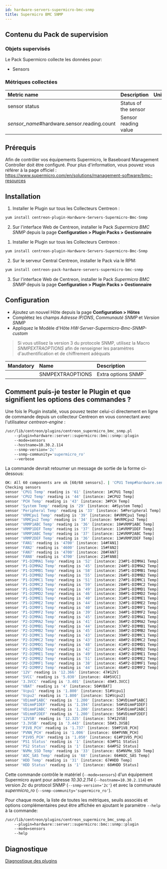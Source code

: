 ```yaml
---
id: hardware-servers-supermicro-bmc-snmp
title: Supermicro BMC SNMP
---
```


## Contenu du Pack de supervision

### Objets supervisés

Le Pack Supermicro collecte les données pour:
* Sensors

### Métriques collectées 

<!--DOCUSAURUS_CODE_TABS-->

<!--Sensors-->

| Metric name                                   | Description          | Unit  |
| :-------------------------------------------- | :------------------- | :---- |
| sensor status                                 | Status of the sensor |       |
| *sensor\_name*\#hardware.sensor.reading.count | Sensor reading value |       |

<!--END_DOCUSAURUS_CODE_TABS-->

## Prérequis

Afin de contrôler vos équipements Supermicro, le Baseboard Management Controller doit être configuré.
Pour plus d'information, vous pouvez vous référer à la page officiel :
https://www.supermicro.com/en/solutions/management-software/bmc-resources

## Installation

<!--DOCUSAURUS_CODE_TABS-->

<!--Online IMP Licence & IT-100 Editions-->

1. Installer le Plugin sur tous les Collecteurs Centreon :

```bash
yum install centreon-plugin-Hardware-Servers-Supermicro-Bmc-Snmp
```

2. Sur l'interface Web de Centreon, installer le Pack *Supermicro BMC SNMP* depuis la page **Configuration > Plugin Packs > Gestionnaire**

<!--Offline IMP License-->

1. Installer le Plugin sur tous les Collecteurs Centreon :

```bash
yum install centreon-plugin-Hardware-Servers-Supermicro-Bmc-Snmp
```

2. Sur le serveur Central Centreon, installer le Pack via le RPM:

```bash
yum install centreon-pack-hardware-servers-supermicro-bmc-snmp
```

3. Sur l'interface Web de Centreon, installer le Pack *Supermicro BMC SNMP* depuis la page **Configuration > Plugin Packs > Gestionnaire**

<!--END_DOCUSAURUS_CODE_TABS-->

## Configuration

* Ajoutez un nouvel Hôte depuis la page **Configuration > Hôtes**
* Complétez les champs *Adresse IP/DNS*, *Communauté SNMP* et *Version SNMP*
* Appliquez le Modèle d'Hôte *HW-Server-Supermicro-Bmc-SNMP-custom*

> Si vous utilisez la version 3 du protocole SNMP, utilisez la Macro *SNMPEXTRAOPTIONS* afin de renseigner les paramètres
> d'authentification et de chiffrement adéquats

| Mandatory   | Name                    | Description                       |
| :---------- | :---------------------- | :---------------------------------|
|             | SNMPEXTRAOPTIONS        | Extra options SNMP                |


## Comment puis-je tester le Plugin et que signifient les options des commandes ?

Une fois le Plugin installé, vous pouvez tester celui-ci directement en ligne de commande depuis un collecteur Centreon en vous connectant avec l'utilisateur *centreon-engine* :

```bash
/usr/lib/centreon/plugins/centreon_supermicro_bmc_snmp.pl
    --plugin=hardware::server::supermicro::bmc::snmp::plugin
    --mode=sensors
    --hostname=10.30.2.114
    --snmp-version='2c'
    --snmp-community='supermicro_ro'
    --verbose
```

La commande devrait retourner un message de sortie de la forme ci-dessous:

```bash
OK: All 60 components are ok [60/60 sensors]. | 'CPU1 Temp#hardware.sensor.reading.count'=61;10:96;5:101;; 'CPU2 Temp#hardware.sensor.reading.count'=44;10:96;5:101;; 'PCH Temp#hardware.sensor.reading.count'=43;10:85;5:90;; 'System Temp#hardware.sensor.reading.count'=29;10:80;5:85;; 'Peripheral Temp#hardware.sensor.reading.count'=33;10:80;5:85;; 'VRMCpu1 Temp#hardware.sensor.reading.count'=39;10:95;5:100;; 'VRMCpu2 Temp#hardware.sensor.reading.count'=34;10:95;5:100;; 'VRMP1ABC Temp#hardware.sensor.reading.count'=36;10:95;5:100;; 'VRMP1DEF Temp#hardware.sensor.reading.count'=37;10:95;5:100;; 'VRMP2ABC Temp#hardware.sensor.reading.count'=37;10:95;5:100;; 'VRMP2DEF Temp#hardware.sensor.reading.count'=36;10:95;5:100;; 'FAN1#hardware.sensor.reading.count'=4700;700:25300;500:25400;; 'FAN2#hardware.sensor.reading.count'=4600;700:25300;500:25400;; 'FAN7#hardware.sensor.reading.count'=4700;700:25300;500:25400;; 'FAN8#hardware.sensor.reading.count'=4700;700:25300;500:25400;; 'P1-DIMMA1 Temp#hardware.sensor.reading.count'=52;10:80;5:85;; 'P1-DIMMA2 Temp#hardware.sensor.reading.count'=45;10:80;5:85;; 'P1-DIMMB1 Temp#hardware.sensor.reading.count'=58;10:80;5:85;; 'P1-DIMMB2 Temp#hardware.sensor.reading.count'=55;10:80;5:85;; 'P1-DIMMC1 Temp#hardware.sensor.reading.count'=51;10:80;5:85;; 'P1-DIMMC2 Temp#hardware.sensor.reading.count'=59;10:80;5:85;; 'P1-DIMMD1 Temp#hardware.sensor.reading.count'=49;10:80;5:85;; 'P1-DIMMD2 Temp#hardware.sensor.reading.count'=46;10:80;5:85;; 'P1-DIMME1 Temp#hardware.sensor.reading.count'=40;10:80;5:85;; 'P1-DIMME2 Temp#hardware.sensor.reading.count'=44;10:80;5:85;; 'P1-DIMMF1 Temp#hardware.sensor.reading.count'=40;10:80;5:85;; 'P1-DIMMF2 Temp#hardware.sensor.reading.count'=39;10:80;5:85;; 'P2-DIMMA1 Temp#hardware.sensor.reading.count'=45;10:80;5:85;; 'P2-DIMMA2 Temp#hardware.sensor.reading.count'=41;10:80;5:85;; 'P2-DIMMB1 Temp#hardware.sensor.reading.count'=44;10:80;5:85;; 'P2-DIMMB2 Temp#hardware.sensor.reading.count'=45;10:80;5:85;; 'P2-DIMMC1 Temp#hardware.sensor.reading.count'=43;10:80;5:85;; 'P2-DIMMC2 Temp#hardware.sensor.reading.count'=43;10:80;5:85;; 'P2-DIMMD1 Temp#hardware.sensor.reading.count'=48;10:80;5:85;; 'P2-DIMMD2 Temp#hardware.sensor.reading.count'=42;10:80;5:85;; 'P2-DIMME1 Temp#hardware.sensor.reading.count'=49;10:80;5:85;; 'P2-DIMME2 Temp#hardware.sensor.reading.count'=51;10:80;5:85;; 'P2-DIMMF1 Temp#hardware.sensor.reading.count'=38;10:80;5:85;; 'P2-DIMMF2 Temp#hardware.sensor.reading.count'=44;10:80;5:85;; '12V#hardware.sensor.reading.count'=12.366;10.780:12.915;10.536:13.281;; '5VCC#hardware.sensor.reading.count'=5.030;4.520:5.600;4.280:5.720;; '3.3VCC#hardware.sensor.reading.count'=3.401;2.976:3.707;2.823:3.775;; 'VBAT#hardware.sensor.reading.count'=4;;;; 'Vcpu1#hardware.sensor.reading.count'=1.800;1.395:2.097;1.260:2.304;; 'Vcpu2#hardware.sensor.reading.count'=1.800;1.395:2.097;1.260:2.304;; 'VDimmP1ABC#hardware.sensor.reading.count'=1.200;1.086:1.350;1.026:1.374;; 'VDimmP1DEF#hardware.sensor.reading.count'=1.194;1.086:1.350;1.026:1.374;; 'VDimmP2ABC#hardware.sensor.reading.count'=1.200;1.086:1.350;1.026:1.374;; 'VDimmP2DEF#hardware.sensor.reading.count'=1.200;1.086:1.350;1.026:1.374;; '12VSB#hardware.sensor.reading.count'=12.325;10.765:12.910;10.505:13.300;; '3.3VSB#hardware.sensor.reading.count'=3.443;2.979:3.699;2.819:3.763;; 'P1V8_PCH#hardware.sensor.reading.count'=1.737;1.629:2.025;1.539:2.061;; 'PVNN_PCH#hardware.sensor.reading.count'=1.006;0.904:1.120;0.856:1.144;; 'P1V05_PCH#hardware.sensor.reading.count'=1.050;0.948:1.176;0.900:1.200;; 'PS1 Status#hardware.sensor.reading.count'=1;;;; 'PS2 Status#hardware.sensor.reading.count'=1;;;; 'NVMe_SSD Temp#hardware.sensor.reading.count'=33;10:65;5:70;; 'AOC_SAS Temp#hardware.sensor.reading.count'=68;10:100;5:105;; 'HDD Temp#hardware.sensor.reading.count'=31;10:50;5:55;; 'HDD Status#hardware.sensor.reading.count'=1;;;; 'hardware.sensor.count'=60;;;;
Checking sensors
sensor 'CPU1 Temp' reading is '61' [instance: 1#CPU1 Temp]
sensor 'CPU2 Temp' reading is '44' [instance: 2#CPU2 Temp]
sensor 'PCH Temp' reading is '43' [instance: 3#PCH Temp]
sensor 'System Temp' reading is '29' [instance: 4#System Temp]
sensor 'Peripheral Temp' reading is '33' [instance: 5#Peripheral Temp]
sensor 'VRMCpu1 Temp' reading is '39' [instance: 8#VRMCpu1 Temp]
sensor 'VRMCpu2 Temp' reading is '34' [instance: 9#VRMCpu2 Temp]
sensor 'VRMP1ABC Temp' reading is '36' [instance: 10#VRMP1ABC Temp]
sensor 'VRMP1DEF Temp' reading is '37' [instance: 11#VRMP1DEF Temp]
sensor 'VRMP2ABC Temp' reading is '37' [instance: 12#VRMP2ABC Temp]
sensor 'VRMP2DEF Temp' reading is '36' [instance: 13#VRMP2DEF Temp]
sensor 'FAN1' reading is '4700' [instance: 14#FAN1]
sensor 'FAN2' reading is '4600' [instance: 15#FAN2]
sensor 'FAN7' reading is '4700' [instance: 20#FAN7]
sensor 'FAN8' reading is '4700' [instance: 21#FAN8]
sensor 'P1-DIMMA1 Temp' reading is '52' [instance: 23#P1-DIMMA1 Temp]
sensor 'P1-DIMMA2 Temp' reading is '45' [instance: 24#P1-DIMMA2 Temp]
sensor 'P1-DIMMB1 Temp' reading is '58' [instance: 25#P1-DIMMB1 Temp]
sensor 'P1-DIMMB2 Temp' reading is '55' [instance: 26#P1-DIMMB2 Temp]
sensor 'P1-DIMMC1 Temp' reading is '51' [instance: 27#P1-DIMMC1 Temp]
sensor 'P1-DIMMC2 Temp' reading is '59' [instance: 28#P1-DIMMC2 Temp]
sensor 'P1-DIMMD1 Temp' reading is '49' [instance: 29#P1-DIMMD1 Temp]
sensor 'P1-DIMMD2 Temp' reading is '46' [instance: 30#P1-DIMMD2 Temp]
sensor 'P1-DIMME1 Temp' reading is '40' [instance: 31#P1-DIMME1 Temp]
sensor 'P1-DIMME2 Temp' reading is '44' [instance: 32#P1-DIMME2 Temp]
sensor 'P1-DIMMF1 Temp' reading is '40' [instance: 33#P1-DIMMF1 Temp]
sensor 'P1-DIMMF2 Temp' reading is '39' [instance: 34#P1-DIMMF2 Temp]
sensor 'P2-DIMMA1 Temp' reading is '45' [instance: 35#P2-DIMMA1 Temp]
sensor 'P2-DIMMA2 Temp' reading is '41' [instance: 36#P2-DIMMA2 Temp]
sensor 'P2-DIMMB1 Temp' reading is '44' [instance: 37#P2-DIMMB1 Temp]
sensor 'P2-DIMMB2 Temp' reading is '45' [instance: 38#P2-DIMMB2 Temp]
sensor 'P2-DIMMC1 Temp' reading is '43' [instance: 39#P2-DIMMC1 Temp]
sensor 'P2-DIMMC2 Temp' reading is '43' [instance: 40#P2-DIMMC2 Temp]
sensor 'P2-DIMMD1 Temp' reading is '48' [instance: 41#P2-DIMMD1 Temp]
sensor 'P2-DIMMD2 Temp' reading is '42' [instance: 42#P2-DIMMD2 Temp]
sensor 'P2-DIMME1 Temp' reading is '49' [instance: 43#P2-DIMME1 Temp]
sensor 'P2-DIMME2 Temp' reading is '51' [instance: 44#P2-DIMME2 Temp]
sensor 'P2-DIMMF1 Temp' reading is '38' [instance: 45#P2-DIMMF1 Temp]
sensor 'P2-DIMMF2 Temp' reading is '44' [instance: 46#P2-DIMMF2 Temp]
sensor '12V' reading is '12.366' [instance: 47#12V]
sensor '5VCC' reading is '5.030' [instance: 48#5VCC]
sensor '3.3VCC' reading is '3.401' [instance: 49#3.3VCC]
sensor 'VBAT' reading is '4' [instance: 50#VBAT]
sensor 'Vcpu1' reading is '1.800' [instance: 51#Vcpu1]
sensor 'Vcpu2' reading is '1.800' [instance: 52#Vcpu2]
sensor 'VDimmP1ABC' reading is '1.200' [instance: 53#VDimmP1ABC]
sensor 'VDimmP1DEF' reading is '1.194' [instance: 54#VDimmP1DEF]
sensor 'VDimmP2ABC' reading is '1.200' [instance: 55#VDimmP2ABC]
sensor 'VDimmP2DEF' reading is '1.200' [instance: 56#VDimmP2DEF]
sensor '12VSB' reading is '12.325' [instance: 57#12VSB]
sensor '3.3VSB' reading is '3.443' [instance: 58#3.3VSB]
sensor 'P1V8_PCH' reading is '1.737' [instance: 59#P1V8_PCH]
sensor 'PVNN_PCH' reading is '1.006' [instance: 60#PVNN_PCH]
sensor 'P1V05_PCH' reading is '1.050' [instance: 61#P1V05_PCH]
sensor 'PS1 Status' reading is '1' [instance: 63#PS1 Status]
sensor 'PS2 Status' reading is '1' [instance: 64#PS2 Status]
sensor 'NVMe_SSD Temp' reading is '33' [instance: 65#NVMe_SSD Temp]
sensor 'AOC_SAS Temp' reading is '68' [instance: 66#AOC_SAS Temp]
sensor 'HDD Temp' reading is '31' [instance: 67#HDD Temp]
sensor 'HDD Status' reading is '1' [instance: 68#HDD Status]
```

Cette commande contrôle le matériel (```--mode=sensors```) d'un équipement Supermicro ayant pour adresse *10.30.2.114* (```--hostname=10.30.2.114```) 
en version *2c* du protocol SNMP (```--snmp-version='2c'```) et avec la communauté *supermicro_ro* (```--snmp-community='supermicro_ro'```).
 
Pour chaque mode, la liste de toutes les métriques, seuils associés et options complémentaires peut être affichée
en ajoutant le paramètre ```--help``` à la commande:

```bash
/usr/lib/centreon/plugins/centreon_supermicro_bmc_snmp.pl
    --plugin=hardware::server::supermicro::bmc::snmp::plugin
    --mode=sensors
    --help
```

## Diagnostique

[Diagnostique des plugins](../tutorials/troubleshooting-plugins.html)

